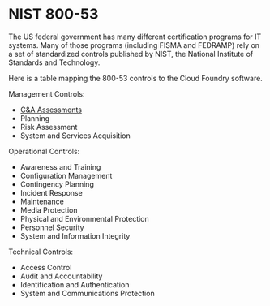 # NIST 800-53

The US federal government has many different certification programs for IT systems. Many of those programs (including FISMA and FEDRAMP) rely on a set of standardized controls published by NIST, the National Institute of Standards and Technology.

Here is a table mapping the 800-53 controls to the Cloud Foundry software.

Management Controls:
* [C&A Assessments](federal/800-53/ca-assessments.md)
* Planning
* Risk Assessment
* System and Services Acquisition

Operational Controls:
* Awareness and Training
* Configuration Management
* Contingency Planning
* Incident Response
* Maintenance
* Media Protection
* Physical and Environmental Protection
* Personnel Security
* System and Information Integrity

Technical Controls:
* Access Control
* Audit and Accountability
* Identification and Authentication
* System and Communications Protection

